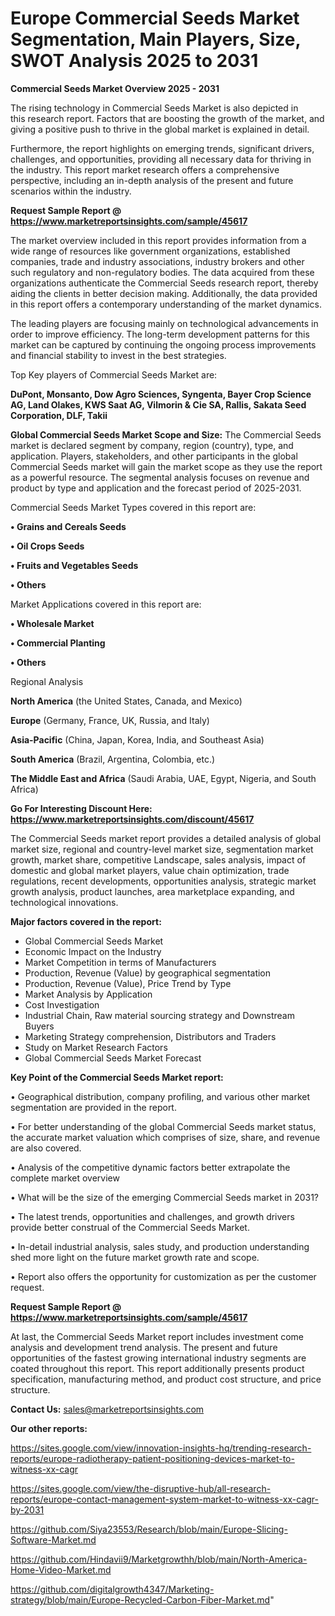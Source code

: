 # Europe Commercial Seeds Market Segmentation, Main Players, Size, SWOT Analysis 2025 to 2031

<Strong> Commercial Seeds Market Overview 2025 - 2031</strong>

The rising technology in Commercial Seeds Market is also depicted in this research report. Factors that are boosting the growth of the market, and giving a positive push to thrive in the global market is explained in detail.

Furthermore, the report highlights on emerging trends, significant drivers, challenges, and opportunities, providing all necessary data for thriving in the industry. This report market research offers a comprehensive perspective, including an in-depth analysis of the present and future scenarios within the industry.

<strong>Request Sample Report @ <a href=https://www.marketreportsinsights.com/sample/45617>https://www.marketreportsinsights.com/sample/45617</a></strong>

The market overview included in this report provides information from a wide range of resources like government organizations, established companies, trade and industry associations, industry brokers and other such regulatory and non-regulatory bodies. The data acquired from these organizations authenticate the Commercial Seeds research report, thereby aiding the clients in better decision making. Additionally, the data provided in this report offers a contemporary understanding of the market dynamics.

The leading players are focusing mainly on technological advancements in order to improve efficiency. The long-term development patterns for this market can be captured by continuing the ongoing process improvements and financial stability to invest in the best strategies.

Top Key players of Commercial Seeds Market are:

<strong>DuPont, Monsanto, Dow Agro Sciences, Syngenta, Bayer Crop Science AG, Land Olakes, KWS Saat AG, Vilmorin & Cie SA, Rallis, Sakata Seed Corporation, DLF, Takii</strong>

<strong><b>Global Commercial Seeds Market Scope and Size:</b></strong>
The Commercial Seeds market is declared segment by company, region (country), type, and application. Players, stakeholders, and other participants in the global Commercial Seeds market will gain the market scope as they use the report as a powerful resource. The segmental analysis focuses on revenue and product by type and application and the forecast period of 2025-2031.

Commercial Seeds Market Types covered in this report are:

<strong>•  Grains and Cereals Seeds

•  Oil Crops Seeds

•  Fruits and Vegetables Seeds

•  Others</strong>

Market Applications covered in this report are:

<strong>•  Wholesale Market

•  Commercial Planting

•  Others</strong> 

Regional Analysis

<strong>North America</strong> (the United States, Canada, and Mexico)

<strong>Europe</strong> (Germany, France, UK, Russia, and Italy)

<strong>Asia-Pacific</strong> (China, Japan, Korea, India, and Southeast Asia)

<strong>South America</strong> (Brazil, Argentina, Colombia, etc.)

<strong>The Middle East and Africa</strong> (Saudi Arabia, UAE, Egypt, Nigeria, and South Africa)

<strong>Go For Interesting Discount Here: <a href=https://www.marketreportsinsights.com/discount/45617>https://www.marketreportsinsights.com/discount/45617</a></strong>

The Commercial Seeds market report provides a detailed analysis of global market size, regional and country-level market size, segmentation market growth, market share, competitive Landscape, sales analysis, impact of domestic and global market players, value chain optimization, trade regulations, recent developments, opportunities analysis, strategic market growth analysis, product launches, area marketplace expanding, and technological innovations.

<strong><b>Major factors covered in the report:</b></strong>
<ul>
  <li>Global Commercial Seeds Market </li>
  <li>Economic Impact on the Industry</li>
  <li>Market Competition in terms of Manufacturers</li>
  <li>Production, Revenue (Value) by geographical segmentation</li>
  <li>Production, Revenue (Value), Price Trend by Type</li>
  <li>Market Analysis by Application</li>
  <li>Cost Investigation</li>
  <li>Industrial Chain, Raw material sourcing strategy and Downstream Buyers</li>
  <li>Marketing Strategy comprehension, Distributors and Traders</li>
  <li>Study on Market Research Factors</li>
  <li>Global Commercial Seeds Market Forecast</li>
</ul>

<strong><b>Key Point of the Commercial Seeds Market report:</b></strong>

• Geographical distribution, company profiling, and various other market segmentation are provided in the report.

• For better understanding of the global Commercial Seeds market status, the accurate market valuation which comprises of size, share, and revenue are also covered.

• Analysis of the competitive dynamic factors better extrapolate the complete market overview

• What will be the size of the emerging Commercial Seeds market in 2031?

• The latest trends, opportunities and challenges, and growth drivers provide better construal of the Commercial Seeds Market.

• In-detail industrial analysis, sales study, and production understanding shed more light on the future market growth rate and scope.

• Report also offers the opportunity for customization as per the customer request.

<strong>Request Sample Report @ <a href=https://www.marketreportsinsights.com/sample/45617>https://www.marketreportsinsights.com/sample/45617</a></strong>

At last, the Commercial Seeds Market report includes investment come analysis and development trend analysis. The present and future opportunities of the fastest growing international industry segments are coated throughout this report. This report additionally presents product specification, manufacturing method, and product cost structure, and price structure.

<strong>Contact Us:</strong>
sales@marketreportsinsights.com

<strong>Our other reports:</strong>

<a href=https://sites.google.com/view/innovation-insights-hq/trending-research-reports/europe-radiotherapy-patient-positioning-devices-market-to-witness-xx-cagr>https://sites.google.com/view/innovation-insights-hq/trending-research-reports/europe-radiotherapy-patient-positioning-devices-market-to-witness-xx-cagr</a>

<a href=https://sites.google.com/view/the-disruptive-hub/all-research-reports/europe-contact-management-system-market-to-witness-xx-cagr-by-2031>https://sites.google.com/view/the-disruptive-hub/all-research-reports/europe-contact-management-system-market-to-witness-xx-cagr-by-2031</a>

<a href=https://github.com/Siya23553/Research/blob/main/Europe-Slicing-Software-Market.md>https://github.com/Siya23553/Research/blob/main/Europe-Slicing-Software-Market.md</a>

<a href=https://github.com/Hindavii9/Marketgrowthh/blob/main/North-America-Home-Video-Market.md>https://github.com/Hindavii9/Marketgrowthh/blob/main/North-America-Home-Video-Market.md</a>

<a href=https://github.com/digitalgrowth4347/Marketing-strategy/blob/main/Europe-Recycled-Carbon-Fiber-Market.md>https://github.com/digitalgrowth4347/Marketing-strategy/blob/main/Europe-Recycled-Carbon-Fiber-Market.md</a>"
